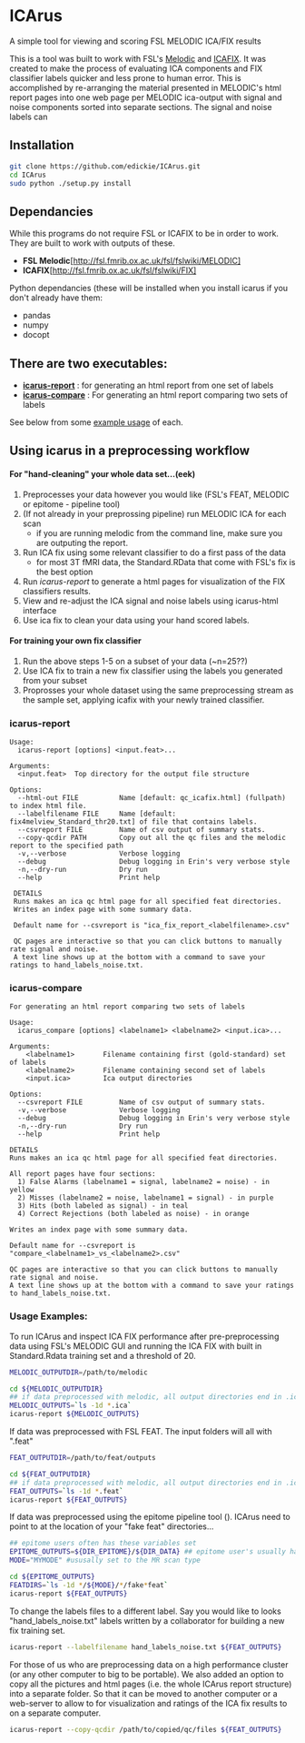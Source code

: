 # ICArus
A simple tool for viewing and scoring FSL MELODIC ICA/FIX results

This is a tool was built to work with FSL's [Melodic](http://fsl.fmrib.ox.ac.uk/fsl/fslwiki/MELODIC) and [ICAFIX](http://fsl.fmrib.ox.ac.uk/fsl/fslwiki/FIX).
It was created to make the process of evaluating ICA components and FIX classifier labels quicker and less prone to human error.
This is accomplished by re-arranging the material presented in MELODIC's html report pages into one web page per MELODIC ica-output with signal and noise components sorted into separate sections. The signal and noise labels can

## Installation
```sh
git clone https://github.com/edickie/ICArus.git
cd ICArus
sudo python ./setup.py install
```

## Dependancies

While this programs do not require FSL or ICAFIX to be in order to work. 
They are built to work with outputs of these. 
 + **FSL Melodic**[http://fsl.fmrib.ox.ac.uk/fsl/fslwiki/MELODIC] 
 + **ICAFIX**[http://fsl.fmrib.ox.ac.uk/fsl/fslwiki/FIX]

Python dependancies (these will be installed when you install icarus if you don't already have them:
 + pandas
 + numpy 
 + docopt  

## There are two executables:
+ [**icarus-report**](#icarus-report) : for generating an html report from one set of labels
+ [**icarus-compare**](#icarus-compare) : For generating an html report comparing two sets of labels

See below from some [example usage](#examples) of each.

## Using icarus in a preprocessing workflow

#### For "hand-cleaning" your whole data set...(eek)
1. Preprocesses your data however you would like (FSL's FEAT, MELODIC or epitome - pipeline tool)
2. (If not already in your preprossing pipeline) run MELODIC ICA for each scan 
    + if you are running melodic from the command line, make sure you are outputing the report.
3. Run ICA fix using some relevant classifier to do a first pass of the data
    + for most 3T fMRI data, the Standard.RData that come with FSL's fix is the best option
4. Run _icarus-report_ to generate a html pages for visualization of the FIX classifiers results.
5. View and re-adjust the ICA signal and noise labels using icarus-html interface
6. Use ica fix to clean your data using your hand scored labels.

#### For training your own fix classifier
1. Run the above steps 1-5 on a subset of your data (~n=25??)
2. Use ICA fix to train a new fix classifier using the labels you generated from your subset
3. Proprosses your whole dataset using the same preprocessing stream as the sample set, applying icafix with your newly trained classifier.


### icarus-report 

```
Usage:
  icarus-report [options] <input.feat>...

Arguments:
  <input.feat>  Top directory for the output file structure

Options:
  --html-out FILE          Name [default: qc_icafix.html] (fullpath) to index html file.
  --labelfilename FILE     Name [default: fix4melview_Standard_thr20.txt] of file that contains labels.
  --csvreport FILE         Name of csv output of summary stats.
  --copy-qcdir PATH        Copy out all the qc files and the melodic report to the specified path
  -v,--verbose             Verbose logging
  --debug                  Debug logging in Erin's very verbose style
  -n,--dry-run             Dry run
  --help                   Print help

 DETAILS
 Runs makes an ica qc html page for all specified feat directories.
 Writes an index page with some summary data.

 Default name for --csvreport is "ica_fix_report_<labelfilename>.csv"
 
 QC pages are interactive so that you can click buttons to manually rate signal and noise.
 A text line shows up at the bottom with a command to save your ratings to hand_labels_noise.txt.
```

### icarus-compare
```
For generating an html report comparing two sets of labels

Usage:
  icarus_compare [options] <labelname1> <labelname2> <input.ica>...

Arguments:
    <labelname1>       Filename containing first (gold-standard) set of labels
    <labelname2>       Filename containing second set of labels
    <input.ica>        Ica output directories

Options:
  --csvreport FILE         Name of csv output of summary stats.
  -v,--verbose             Verbose logging
  --debug                  Debug logging in Erin's very verbose style
  -n,--dry-run             Dry run
  --help                   Print help

DETAILS
Runs makes an ica qc html page for all specified feat directories.

All report pages have four sections:
  1) False Alarms (labelname1 = signal, labelname2 = noise) - in yellow
  2) Misses (labelname2 = noise, labelname1 = signal) - in purple
  3) Hits (both labeled as signal) - in teal  
  4) Correct Rejections (both labeled as noise) - in orange

Writes an index page with some summary data.

Default name for --csvreport is "compare_<labelname1>_vs_<labelname2>.csv"

QC pages are interactive so that you can click buttons to manually rate signal and noise.
A text line shows up at the bottom with a command to save your ratings to hand_labels_noise.txt.
```


### Usage Examples:

To run ICArus and inspect ICA FIX performance after pre-preprocessing data using FSL's MELODIC GUI and running the ICA FIX with built in Standard.Rdata training set and a threshold of 20.

~~~sh
MELODIC_OUTPUTDIR=/path/to/melodic

cd ${MELODIC_OUTPUTDIR}
## if data preprocessed with melodic, all output directories end in .ica
MELODIC_OUTPUTS=`ls -1d *.ica`
icarus-report ${MELODIC_OUTPUTS}
~~~

If data was preprocessed with FSL FEAT. The input folders will all with ".feat"

~~~sh
FEAT_OUTPUTDIR=/path/to/feat/outputs

cd ${FEAT_OUTPUTDIR}
## if data preprocessed with melodic, all output directories end in .ica
FEAT_OUTPUTS=`ls -1d *.feat`
icarus-report ${FEAT_OUTPUTS}
~~~

If data was preprocessed using the epitome pipeline tool ().
ICArus need to point to at the location of your "fake feat" directories...

~~~sh
## epitome users often has these variables set
EPITOME_OUTPUTS=${DIR_EPITOME}/${DIR_DATA} ## epitome user's usually has these variables set
MODE="MYMODE" #ususally set to the MR scan type

cd ${EPITOME_OUTPUTS}
FEATDIRS=`ls -1d */${MODE}/*/fake*feat`
icarus-report ${FEAT_OUTPUTS}
~~~

To change the labels files to a different label. Say you would like to looks "hand_labels_noise.txt" labels written by a collaborator for building a new fix training set.

~~~sh
icarus-report --labelfilename hand_labels_noise.txt ${FEAT_OUTPUTS}
~~~

For those of us who are preprocessing data on a high performance cluster (or any other computer to big to be portable). We also added an option to copy all the pictures and html pages (i.e. the whole ICArus report structure) into a separate folder. So that it can be moved to another computer or a web-server to allow to for visualization and ratings of the ICA fix results to on a separate computer.

~~~sh
icarus-report --copy-qcdir /path/to/copied/qc/files ${FEAT_OUTPUTS}
~~~

